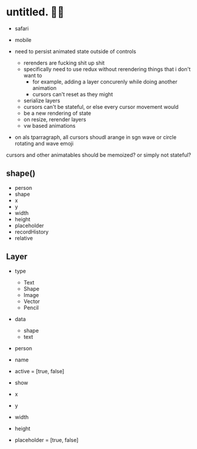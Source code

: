 # untitled. 🧢👋


- safari
- mobile

























- need to persist animated state outside of controls

  - rerenders are fucking shit up shit
  - specifically need to use redux without rerendering things that i don't want to
    - for example, adding a layer concurenly while doing another animation
    - cursors can't reset as they might
  - serialize layers
  - cursors can't be stateful, or else every cursor movement would
  - be a new rendering of state
  - on resize, rerender layers
  - vw based animations

- on als tparragraph, all cursors shoudl arange in sgn wave or circle rotating and wave emoji

cursors and other animatables should be memoized?
or simply not stateful?

## shape()

- person
- shape
- x
- y
- width
- height
- placeholder
- recordHistory
- relative

## Layer

- type
  - Text
  - Shape
  - Image
  - Vector
  - Pencil
- data
  - shape
  - text
- person
- name
- active = [true, false]
- show

- x
- y
- width
- height
- placeholder = [true, false]
